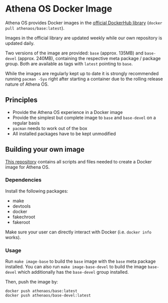 # Athena OS Docker Image

<!-- [![pipeline status](https://gitlab.archlinux.org/archlinux/archlinux-docker/badges/master/pipeline.svg)](https://gitlab.archlinux.org/archlinux/archlinux-docker/-/commits/master) -->

Athena OS provides Docker images in the [official DockerHub library](https://hub.docker.com/u/athenaos) (`docker pull athenaos/base:latest`).

Images in the official library are updated weekly while our own repository is updated daily.

Two versions of the image are provided: `base` (approx. 135MB) and `base-devel` (approx. 240MB), containing the respective meta package / package group. Both are available as tags with `latest` pointing to `base`.<!-- Additionally, images are tagged with their date and build job number, f.e. `base-devel-20201118.0.9436`. -->

While the images are regularly kept up to date it is strongly recommended running `pacman -Syu` right after starting a container due to the rolling release nature of Athena OS.

## Principles
* Provide the Athena OS experience in a Docker image
* Provide the simplest but complete image to `base` and `base-devel` on a regular basis
* `pacman` needs to work out of the box
* All installed packages have to be kept unmodified

## Building your own image

[This repository](https://github.com/Athena-OS/athena-base-docker) contains all scripts and files needed to create a Docker image for Athena OS.

### Dependencies
Install the following packages:

* make
* devtools
* docker
* fakechroot
* fakeroot

Make sure your user can directly interact with Docker (i.e. `docker info` works).

### Usage
Run `make image-base` to build the `base` image with the
`base` meta package installed. You can also run `make image-base-devel` to
build the image `base-devel` which additionally has the `base-devel` group installed.

Then, push the image by:
```
docker push athenaos/base:latest
docker push athenaos/base-devel:latest
```

<!-- ## Pipeline

### Daily builds

Daily images are build with scheduled [GitLab CI](https://gitlab.archlinux.org/archlinux/archlinux-docker/-/blob/master/.gitlab-ci.yml) using our own runner infrastructure. Initially root filesystem archives are constructed and provided in our [package registry](https://gitlab.archlinux.org/archlinux/archlinux-docker/-/packages). The released multi-stage Dockerfile downloads those archives and verifies their integrity before unpacking it into a Docker image layer. Images are built using [kaniko](https://github.com/GoogleContainerTools/kaniko) to avoid using privileged Docker containers, which also publishes them to our DockerHub repository.

### Weekly releases

Weekly releases to the official DockerHub library use the same pipeline as daily builds. Updates are provided as automatic [pull requests](https://github.com/docker-library/official-images/pulls?q=is%3Apr+archlinux+is%3Aclosed+author%3Aarchlinux-github) to the [official-images library](https://github.com/docker-library/official-images/blob/master/library/archlinux), whose GitHub pipeline will build the images using our provided rootfs archives and Dockerfiles.

### Development

Changes in Git feature branches are built and tested using the pipeline as well. Development images are uploaded to our [GitLab Container Registry](https://gitlab.archlinux.org/archlinux/archlinux-docker/container_registry). -->

